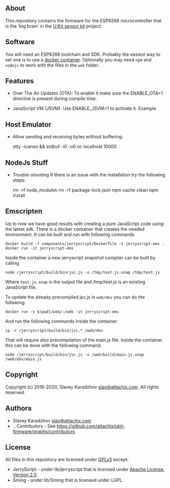 ## About
This repository contains the firmware for the ESP8266 microcontroller that is the 'big brain' in the [U:Kit sensor kit](https://github.com/attachix/ukit) project.

## Software
You will need an ESP8266 toolchain and SDK. Probably the easiest way to set one is to use a [docker container](https://github.com/attachix/docker-c9-esp8266-sdk).
Optionally you may need `npm` and `nodejs` to work with the files in the `web` folder.

## Features
* Over The Air Updates (OTA):
To enable it make sure the ENABLE_OTA=1 directive is present during compile time.

* JavaScript VM (JSVM):
Use ENABLE_JSVM=1 to activate it. Example

## Host Emulator

* Allow sending and receiving bytes without buffering:

    stty -icanon && stdbuf -i0 -o0 nc localhost 10000

## NodeJs Stuff

* Trouble-shooting
If there is an issue with the installation try the following steps:

    rm -rf node_modules
    rm -rf package-lock.json
    npm cache clean
    npm install

## Emscripten

Up to now we have good results with creating a pure JavaScript code using the latest sdk.
There is a docker container that creates the needed environment.
It can be built and run  with following commands

    docker build -f components/jerryscript/Dockerfile -t jerryscript-ems .
    docker run -it jerryscript-ems

Inside the container a new jerryscript snapshot compiler can be built by calling

    node /jerryscript/build/bin/jsc.js -o /tmp/test.js.snap /tmp/test.js

Where `test.js.snap` is the output file and /tmp/test.js is an existing JavaScript file.

To update the already precompiled jsc.js in `web/dev` you can do the following:

    docker run -v $(pwd)/web/:/web -it jerryscript-ems

And run the following commands inside the container

    cp -r /jerryscript/build/bin/jsc.* /web/dev

That will require also precompilation of the main.js file.
Inside the container this can be done with the following command.

    node /jerryscript/build/bin/jsc.js -o /web/build/main.js.snap /web/dev/main.js



## Copyright
Copyright (c) 2016-2020, Slavey Karadzhov <slav@attachix.com>. All rights reserved.

## Authors
* Slavey Karadzhov <slav@attachix.com>
* .. Contributors - See https://github.com/attachix/ukit-firmware/graphs/contributors

## License
All files in this repository are licensed under [GPLv3](LICENSE) except:
* JerryScript - under lib/jerryscript that is licensed under [Apache License, Version 2.0](./lib/jerryscript/LICENSE).
* Sming - under lib/Sming that is licensed under LGPL.
